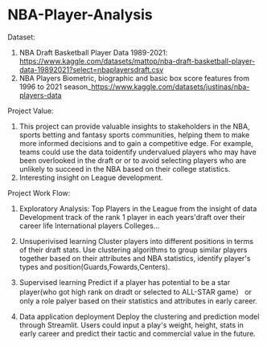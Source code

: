 # NBA-Player-Analysis
Dataset:
1. NBA Draft Basketball Player Data 1989-2021: https://www.kaggle.com/datasets/mattop/nba-draft-basketball-player-data-19892021?select=nbaplayersdraft.csv
2. NBA Players Biometric, biographic and basic box score features from 1996 to 2021 season_https://www.kaggle.com/datasets/justinas/nba-players-data


Project Value: 

1. This project can provide valuable insights to stakeholders in the NBA, sports betting and fantasy sports communities, helping them to make more informed decisions and to gain a competitive edge. For example, teams could use the data toidentify undervalued players who may have been overlooked in the draft or  or to avoid selecting players who are unlikely to succeed in the NBA based on their college statistics.
2. Interesting insight on League development.


Project Work Flow:

1. Exploratory Analysis:
Top  Players in the League from the insight of data
Development track of the rank 1 player in each years'draft over their career life
International players
Colleges...

2. Unsuperivised learning 
Cluster players into different positions in terms of their draft stats. Use clustering algorithms to group similar players together based on their attributes and NBA statistics, identify player's types and position(Guards,Fowards,Centers).

3. Supervised learning
Predict if a player has potential to be a star player(who got high rank on dradt or selected to ALL-STAR game） or only a role palyer based on their statistics and attributes in early career.

4. Data application deployment
Deploy the clustering and prediction model through Streamlit. Users could input a play's weight, height, stats in early career and predict their tactic and commercial value in the future.

